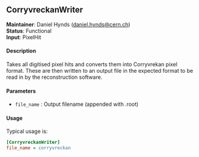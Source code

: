 ## CorryvreckanWriter
**Maintainer**: Daniel Hynds (daniel.hynds@cern.ch)  
**Status**: Functional  
**Input**: PixelHit

#### Description
Takes all digitised pixel hits and converts them into Corryvrekan pixel format. These are then written to an output file in the expected format to be read in by the reconstruction software.

#### Parameters
* `file_name` : Output filename (appended with .root)

#### Usage
Typical usage is:

```ini
[CorryvreckanWriter]
file_name = corryvreckan
```
